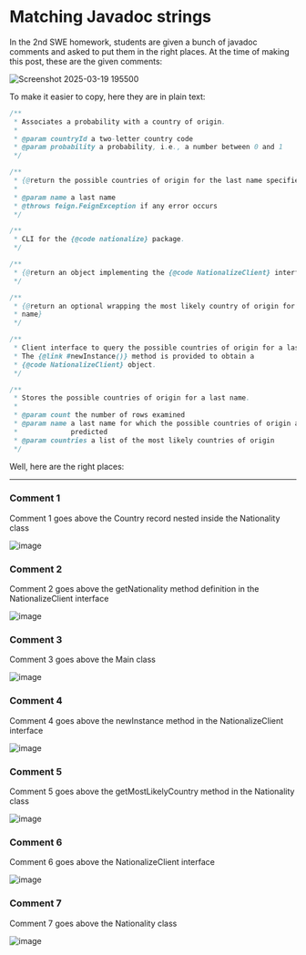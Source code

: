 # Matching Javadoc strings
In the 2nd SWE homework, students are given a bunch of javadoc comments and asked to put them in the right places.
At the time of making this post, these are the given comments:

![Screenshot 2025-03-19 195500](https://github.com/user-attachments/assets/4f97033a-4820-4d42-9512-5a4a6137ca4e)


To make it easier to copy, here they are in plain text:
```java
/**
 * Associates a probability with a country of origin.
 *
 * @param countryId a two-letter country code
 * @param probability a probability, i.e., a number between 0 and 1
 */

/**
 * {@return the possible countries of origin for the last name specified}
 *
 * @param name a last name
 * @throws feign.FeignException if any error occurs
 */

/**
 * CLI for the {@code nationalize} package.
 */

/**
 * {@return an object implementing the {@code NationalizeClient} interface}
 */

/**
 * {@return an optional wrapping the most likely country of origin for the
 * name}
 */

/**
 * Client interface to query the possible countries of origin for a last name.
 * The {@link #newInstance()} method is provided to obtain a
 * {@code NationalizeClient} object.
 */

/**
 * Stores the possible countries of origin for a last name.
 *
 * @param count the number of rows examined
 * @param name a last name for which the possible countries of origin are
 *             predicted
 * @param countries a list of the most likely countries of origin
 */
```



Well, here are the right places:

***

### Comment 1
Comment 1 goes above the Country record nested inside the Nationality class

![image](https://github.com/user-attachments/assets/c5bc0329-62ed-4f0c-a04f-5bb3634a15df)

### Comment 2
Comment 2 goes above the getNationality method definition in the NationalizeClient interface 

![image](https://github.com/user-attachments/assets/933049c1-6266-403d-aab1-25c1593e95b8)

### Comment 3
Comment 3 goes above the Main class

![image](https://github.com/user-attachments/assets/5fcf7641-dcd6-4a99-9ac1-920e68f54c14)

### Comment 4
Comment 4 goes above the newInstance method in the NationalizeClient interface

![image](https://github.com/user-attachments/assets/ecfa7e65-d109-4588-a13c-585ac16761b0)


### Comment 5
Comment 5 goes above the getMostLikelyCountry method in the Nationality class

![image](https://github.com/user-attachments/assets/75f8101a-60a6-4ee8-911d-7e8e1b6e44cc)


### Comment 6
Comment 6 goes above the NationalizeClient interface

![image](https://github.com/user-attachments/assets/f5a2d571-9d28-48f2-8907-271467eca853)


### Comment 7
Comment 7 goes above the Nationality class

![image](https://github.com/user-attachments/assets/00a528a1-1a17-4bc8-94ec-52f2ce1cd26f)

